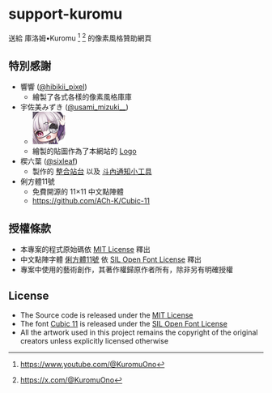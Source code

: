 # support-kuromu

送給 庫洛姆•Kuromu [^YouTube] [^Twitter] 的像素風格贊助網頁

## 特別感謝

- 響響 ([@hibikii_pixel](https://x.com/hibikii_pixel))
    - 繪製了各式各樣的像素風格庫庫
- 宇佐美みずき ([@usami_mizuki\_\_](https://x.com/usami_mizuki__))
    - <img src="./app/icon.png" width="64" height="64" alt="logo">
    - 繪製的貼圖作為了本網站的 [Logo](./app/icon.png)
- 楔六葉 ([@sixleaf](https://x.com/sixleafs))
    - 製作的 [整合站台](https://gitlab.com/thesixleafs/payment-tools-web) 以及 [斗內通知小工具](https://gitlab.com/thesixleafs/setup/-/wikis/home)
- 俐方體11號
    - 免費開源的 11×11 中文點陣體
    - https://github.com/ACh-K/Cubic-11

## 授權條款

- 本專案的程式原始碼依 [MIT License](./LICENSE) 釋出
- 中文點陣字體 [俐方體11號](https://github.com/ACh-K/Cubic-11) 依 [SIL Open Font License](https://github.com/ACh-K/Cubic-11/blob/main/OFL.txt) 釋出
- 專案中使用的藝術創作，其著作權歸原作者所有，除非另有明確授權

## License

- The Source code is released under the [MIT License](./LICENSE)
- The font [Cubic 11](https://github.com/ACh-K/Cubic-11) is released under the [SIL Open Font License](https://github.com/ACh-K/Cubic-11/blob/main/OFL.txt)
- All the artwork used in this project remains the copyright of the original creators unless explicitly licensed otherwise

[^YouTube]: https://www.youtube.com/@KuromuOno

[^Twitter]: https://x.com/@KuromuOno
